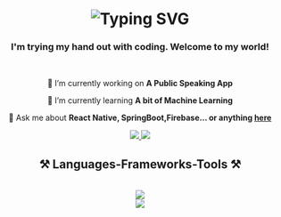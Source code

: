 <h1 align="center">
<img src="https://readme-typing-svg.demolab.com?font=IBM+Plex+Mono&size=35&duration=3000&pause=700&color=40DC5B&center=true&vCenter=true&width=500&height=70&lines=Hi+there+%F0%9F%91%8B;I'm+Janindu+Sandanayka" alt="Typing SVG" />
</h1>

<h3 align="center">I'm trying my hand out with coding. Welcome to my world!</h3>

<br/>

<div align="center">
 
 🔭 I’m currently working on **A Public Speaking App**
 
 🌱 I’m currently learning **A bit of Machine Learning**

💬 Ask me about **React Native, SpringBoot,Firebase... or anything [here](https://github.com/Janindu2204/Janindu2204/issues)**

<div align="center"> 
  <a href="mailto:Janindu2204@gmail.com">
    <img src="https://img.icons8.com/?size=45&id=rUgzXdXFnhmg&format=png&color=40dc5b" />
  </a>
  <a href="https://linkedin.com/in/janindu2204" target="_blank">
    <img src="https://img.icons8.com/?size=50&id=447&format=png&color=40dc5b" />
  </a>
</div>

<h2 align="center">⚒️ Languages-Frameworks-Tools ⚒️</h2>
<br/>
<div align="center">
    <img src="https://skillicons.dev/icons?i=react,html,css,vscode,github,figma,postman,git" /><br>
    <img src="https://skillicons.dev/icons?i=python,javascript,typescript,firebase,mongodb,java,spring,matlab" /><br>
</div>






<!--
**Janindu2204/Janindu2204** is a ✨ _special_ ✨ repository because its `README.md` (this file) appears on your GitHub profile.

Here are some ideas to get you started:

- 🔭 I’m currently working on ...
- 🌱 I’m currently learning ...
- 👯 I’m looking to collaborate on ...
- 🤔 I’m looking for help with ...
- 💬 Ask me about ...
- 📫 How to reach me: ...
- 😄 Pronouns: ...
- ⚡ Fun fact: ...
-->
